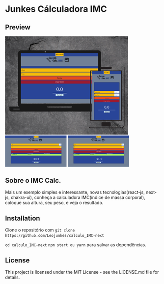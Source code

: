 # Junkes Cálculadora IMC

## Preview

<img src='./public/imagens/imcMont.png' width='400' >
<img src='./public/imagens/imcCalc.png' width='200' >
<img src='./public/imagens/imcCalc.png' width='200'>

## Sobre o IMC Calc.

Mais um exemplo simples e interessante, novas tecnologias(react-js, next-js, chakra-ui), conheça a calculadora IMC(índice de massa corporal), coloque sua altura, seu peso, e veja o resultado.

## Installation

Clone o repositório com `git clone https://github.com/Leojunkes/calculo_IMC-next`

 ```cd calculo_IMC-next``` ```npm start ou yarn``` para salvar as dependências.

## License

This project is licensed under the MIT License - see the LICENSE.md file for details.
